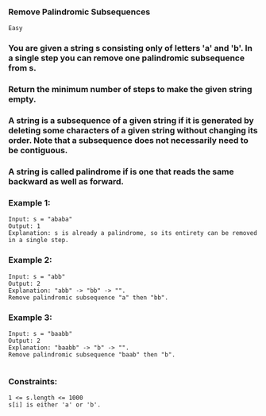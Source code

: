  ### Remove Palindromic Subsequences
`Easy`
### You are given a string s consisting only of letters 'a' and 'b'. In a single step you can remove one palindromic subsequence from s.

### Return the minimum number of steps to make the given string empty.

### A string is a subsequence of a given string if it is generated by deleting some characters of a given string without changing its order. Note that a subsequence does not necessarily need to be contiguous.

### A string is called palindrome if is one that reads the same backward as well as forward.

 

### Example 1:
```
Input: s = "ababa"
Output: 1
Explanation: s is already a palindrome, so its entirety can be removed in a single step.
```
### Example 2:
```
Input: s = "abb"
Output: 2
Explanation: "abb" -> "bb" -> "". 
Remove palindromic subsequence "a" then "bb".
```
### Example 3:
```
Input: s = "baabb"
Output: 2
Explanation: "baabb" -> "b" -> "". 
Remove palindromic subsequence "baab" then "b".
 
```
### Constraints:
```
1 <= s.length <= 1000
s[i] is either 'a' or 'b'.
```

